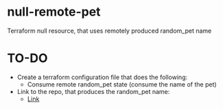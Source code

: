# null-remote-pet
Terraform null resource, that uses remotely produced random_pet name



# TO-DO 

- Create a terraform configuration file that does the following: 
  - Consume remote random_pet state (consume the name of the pet)
- Link to the repo, that produces the random_pet name: 
  - [Link](https://github.com/firedot/random-pet)

